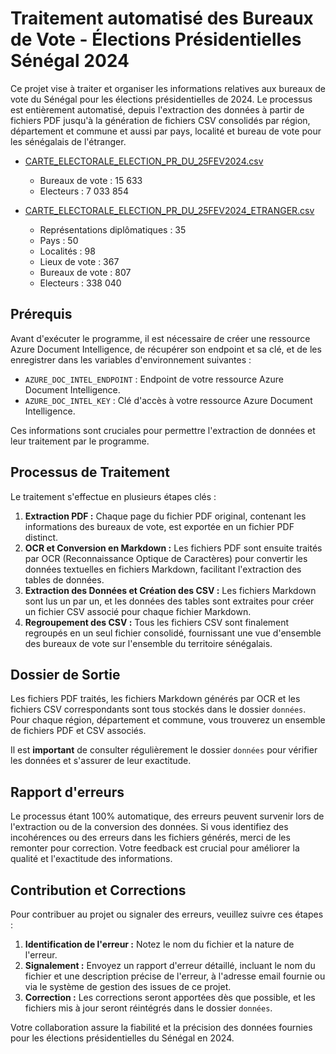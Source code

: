 # Traitement automatisé des Bureaux de Vote - Élections Présidentielles Sénégal 2024

Ce projet vise à traiter et organiser les informations relatives aux bureaux de vote du Sénégal pour les élections présidentielles de 2024. Le processus est entièrement automatisé, depuis l'extraction des données à partir de fichiers PDF jusqu'à la génération de fichiers CSV consolidés par région, département et commune et aussi par pays, localité et bureau de vote pour les sénégalais de l'étranger.

- [CARTE_ELECTORALE_ELECTION_PR_DU_25FEV2024.csv](CARTE_ELECTORALE_ELECTION_PR_DU_25FEV2024.csv)
 
    - Bureaux de vote : 15 633
    - Electeurs : 7 033 854

 - [CARTE_ELECTORALE_ELECTION_PR_DU_25FEV2024_ETRANGER.csv](CARTE_ELECTORALE_ELECTION_PR_DU_25FEV2024_ETRANGER.csv)

    - Représentations diplômatiques : 35
    - Pays : 50
    - Localités : 98
    - Lieux de vote : 367
    - Bureaux de vote : 807
    - Electeurs : 338 040 

## Prérequis

Avant d'exécuter le programme, il est nécessaire de créer une ressource Azure Document Intelligence, de récupérer son endpoint et sa clé, et de les enregistrer dans les variables d'environnement suivantes :

- `AZURE_DOC_INTEL_ENDPOINT` : Endpoint de votre ressource Azure Document Intelligence.
- `AZURE_DOC_INTEL_KEY` : Clé d'accès à votre ressource Azure Document Intelligence.

Ces informations sont cruciales pour permettre l'extraction de données et leur traitement par le programme.

## Processus de Traitement

Le traitement s'effectue en plusieurs étapes clés :

1. **Extraction PDF :** Chaque page du fichier PDF original, contenant les informations des bureaux de vote, est exportée en un fichier PDF distinct.
2. **OCR et Conversion en Markdown :** Les fichiers PDF sont ensuite traités par OCR (Reconnaissance Optique de Caractères) pour convertir les données textuelles en fichiers Markdown, facilitant l'extraction des tables de données.
3. **Extraction des Données et Création des CSV :** Les fichiers Markdown sont lus un par un, et les données des tables sont extraites pour créer un fichier CSV associé pour chaque fichier Markdown.
4. **Regroupement des CSV :** Tous les fichiers CSV sont finalement regroupés en un seul fichier consolidé, fournissant une vue d'ensemble des bureaux de vote sur l'ensemble du territoire sénégalais.

## Dossier de Sortie

Les fichiers PDF traités, les fichiers Markdown générés par OCR et les fichiers CSV correspondants sont tous stockés dans le dossier `données`. Pour chaque région, département et commune, vous trouverez un ensemble de fichiers PDF et CSV associés.

Il est **important** de consulter régulièrement le dossier `données` pour vérifier les données et s'assurer de leur exactitude.

## Rapport d'erreurs

Le processus étant 100% automatique, des erreurs peuvent survenir lors de l'extraction ou de la conversion des données. Si vous identifiez des incohérences ou des erreurs dans les fichiers générés, merci de les remonter pour correction. Votre feedback est crucial pour améliorer la qualité et l'exactitude des informations.

## Contribution et Corrections

Pour contribuer au projet ou signaler des erreurs, veuillez suivre ces étapes :

1. **Identification de l'erreur :** Notez le nom du fichier et la nature de l'erreur.
2. **Signalement :** Envoyez un rapport d'erreur détaillé, incluant le nom du fichier et une description précise de l'erreur, à l'adresse email fournie ou via le système de gestion des issues de ce projet.
3. **Correction :** Les corrections seront apportées dès que possible, et les fichiers mis à jour seront réintégrés dans le dossier `données`.

Votre collaboration assure la fiabilité et la précision des données fournies pour les élections présidentielles du Sénégal en 2024.